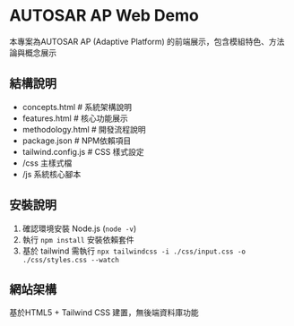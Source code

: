 # AUTOSAR AP Web Demo

本專案為AUTOSAR AP (Adaptive Platform) 的前端展示，包含模組特色、方法論與概念展示

## 結構說明
- concepts.html  # 系統架構說明
- features.html  # 核心功能展示
- methodology.html  # 開發流程說明
- package.json  # NPM依賴項目
- tailwind.config.js  # CSS 樣式設定
- /css 主樣式檔
- /js 系統核心腳本

## 安裝說明
1. 確認環境安裝 Node.js (`node -v`)
2. 執行 `npm install` 安裝依賴套件
3. 基於 tailwind 需執行 `npx tailwindcss -i ./css/input.css -o ./css/styles.css --watch`

## 網站架構
基於HTML5 + Tailwind CSS 建置，無後端資料庫功能
